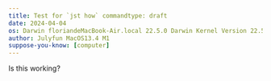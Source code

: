 ```yaml
---
title: Test for `jst how` commandtype: draft
date: 2024-04-04
os: Darwin floriandeMacBook-Air.local 22.5.0 Darwin Kernel Version 22.5.0: Mon Apr 24 20:53:44 PDT 2023; root:xnu-8796.121.2~5/RELEASE_ARM64_T8103 arm64
author: Julyfun MacOS13.4 M1
suppose-you-know: [computer]
---
```


Is this working?

